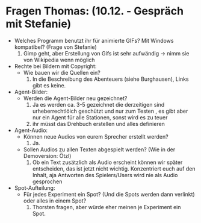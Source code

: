  # Fragen Thomas: (10.12. - Gespräch mit Stefanie)
   * Welches Programm benutzt ihr für animierte GIFs? Mit Windows kompatibel? (Frage von Stefanie)
     1. Gimp geht, aber Erstellung von Gifs ist sehr aufwändig -> nimm sie von Wikipedia wenn möglich
   * Rechte bei Bildern mit Copyright:
     * Wie bauen wir die Quellen ein?
       1. In die Beschreibung des Abenteuers (siehe Burghausen), Links gibt es keine.
   * Agent-Bilder:
     * Werden die Agent-Bilder neu gezeichnet?
       1. Ja es werden ca. 3-5 gezeichnet die derzeitigen sind urheberrechtlöich geschützt und nur zum Testen , es gibt aber nur ein Agent für alle Stationen, sonst wird es zu teuer
       2. ihr müsst das Drehbuch erstellen und alles definieren
   * Agent-Audio:
     * Können neue Audios von eurem Sprecher erstellt werden?
       1. Ja.
     * Sollen Audios zu allen Texten abgespielt werden? (Wie in der Demoversion: Ötzl)
       1. Ob ein Text zusätzlich als Audio erscheint können wir später entscheiden, das ist jetzt nicht wichtig. Konzentriert euch auf den Inhalt, aja Antworten des Spielers/Users wird nie als Audio gesprochen
   * Spot-Aufteilung:
     * Für jedes Experiment ein Spot? (Und die Spots werden dann verlinkt) oder alles in einem Spot?
       1. Thorsten fragen, aber würde eher meinen je Experiment ein Spot.
